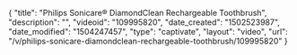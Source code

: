 {
    "title": "Philips Sonicare&reg; DiamondClean Rechargeable Toothbrush",
    "description": "",
    "videoid": "109995820",
    "date_created": "1502523987",
    "date_modified": "1504247457",
    "type": "captivate",
    "layout": "video",
    "url": "\/v\/philips-sonicare-diamondclean-rechargeable-toothbrush\/109995820"
}